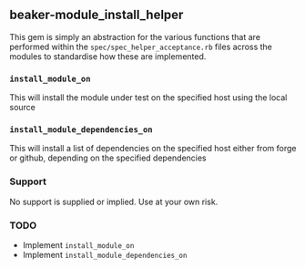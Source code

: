## beaker-module\_install\_helper

This gem is simply an abstraction for the various functions that are performed within the `spec/spec_helper_acceptance.rb` files across the modules to standardise how these are implemented.

### `install_module_on`

This will install the module under test on the specified host using the local source

### `install_module_dependencies_on`

This will install a list of dependencies on the specified host either from forge or github, depending on the specified dependencies

### Support

No support is supplied or implied. Use at your own risk.

### TODO
 - Implement `install_module_on`
 - Implement `install_module_dependencies_on`